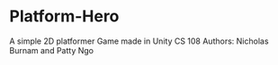 # Platform-Hero
A simple 2D platformer Game made in Unity
CS 108
Authors: Nicholas Burnam and Patty Ngo
